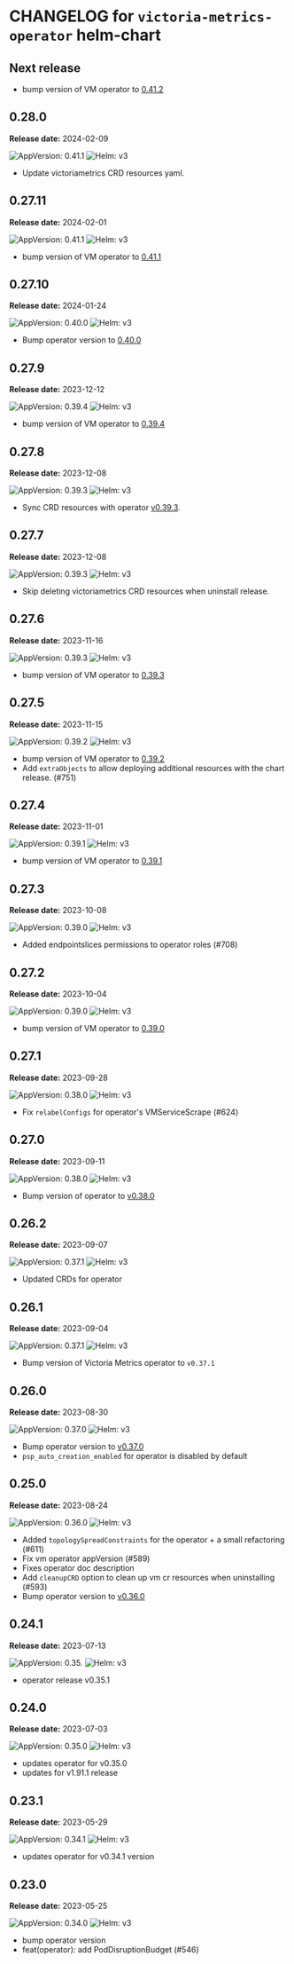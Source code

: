 # CHANGELOG for `victoria-metrics-operator` helm-chart

## Next release

- bump version of VM operator to [0.41.2](https://github.com/VictoriaMetrics/operator/releases/tag/v0.41.2)

## 0.28.0

**Release date:** 2024-02-09

![AppVersion: 0.41.1](https://img.shields.io/static/v1?label=AppVersion&message=0.41.1&color=success&logo=)
![Helm: v3](https://img.shields.io/static/v1?label=Helm&message=v3&color=informational&logo=helm)

- Update victoriametrics CRD resources yaml.

## 0.27.11

**Release date:** 2024-02-01

![AppVersion: 0.41.1](https://img.shields.io/static/v1?label=AppVersion&message=0.41.1&color=success&logo=)
![Helm: v3](https://img.shields.io/static/v1?label=Helm&message=v3&color=informational&logo=helm)

- bump version of VM operator to [0.41.1](https://github.com/VictoriaMetrics/operator/releases/tag/v0.41.1)

## 0.27.10

**Release date:** 2024-01-24

![AppVersion: 0.40.0](https://img.shields.io/static/v1?label=AppVersion&message=0.40.0&color=success&logo=)
![Helm: v3](https://img.shields.io/static/v1?label=Helm&message=v3&color=informational&logo=helm)

- Bump operator version to [0.40.0](https://github.com/VictoriaMetrics/operator/releases/tag/v0.40.0)

## 0.27.9

**Release date:** 2023-12-12

![AppVersion: 0.39.4](https://img.shields.io/static/v1?label=AppVersion&message=0.39.4&color=success&logo=)
![Helm: v3](https://img.shields.io/static/v1?label=Helm&message=v3&color=informational&logo=helm)

- bump version of VM operator to [0.39.4](https://github.com/VictoriaMetrics/operator/releases/tag/v0.39.4)

## 0.27.8

**Release date:** 2023-12-08

![AppVersion: 0.39.3](https://img.shields.io/static/v1?label=AppVersion&message=0.39.3&color=success&logo=)
![Helm: v3](https://img.shields.io/static/v1?label=Helm&message=v3&color=informational&logo=helm)

- Sync CRD resources with operator [v0.39.3](https://github.com/VictoriaMetrics/operator/releases/tag/v0.39.3).

## 0.27.7

**Release date:** 2023-12-08

![AppVersion: 0.39.3](https://img.shields.io/static/v1?label=AppVersion&message=0.39.3&color=success&logo=)
![Helm: v3](https://img.shields.io/static/v1?label=Helm&message=v3&color=informational&logo=helm)

- Skip deleting victoriametrics CRD resources when uninstall release.

## 0.27.6

**Release date:** 2023-11-16

![AppVersion: 0.39.3](https://img.shields.io/static/v1?label=AppVersion&message=0.39.3&color=success&logo=)
![Helm: v3](https://img.shields.io/static/v1?label=Helm&message=v3&color=informational&logo=helm)

- bump version of VM operator to [0.39.3](https://github.com/VictoriaMetrics/operator/releases/tag/v0.39.3)

## 0.27.5

**Release date:** 2023-11-15

![AppVersion: 0.39.2](https://img.shields.io/static/v1?label=AppVersion&message=0.39.2&color=success&logo=)
![Helm: v3](https://img.shields.io/static/v1?label=Helm&message=v3&color=informational&logo=helm)

- bump version of VM operator to [0.39.2](https://github.com/VictoriaMetrics/operator/releases/tag/v0.39.2)
- Add `extraObjects` to allow deploying additional resources with the chart release. (#751)

## 0.27.4

**Release date:** 2023-11-01

![AppVersion: 0.39.1](https://img.shields.io/static/v1?label=AppVersion&message=0.39.1&color=success&logo=)
![Helm: v3](https://img.shields.io/static/v1?label=Helm&message=v3&color=informational&logo=helm)

- bump version of VM operator to [0.39.1](https://github.com/VictoriaMetrics/operator/releases/tag/v0.39.1)

## 0.27.3

**Release date:** 2023-10-08

![AppVersion: 0.39.0](https://img.shields.io/static/v1?label=AppVersion&message=0.39.0&color=success&logo=)
![Helm: v3](https://img.shields.io/static/v1?label=Helm&message=v3&color=informational&logo=helm)

- Added endpointslices permissions to operator roles (#708)

## 0.27.2

**Release date:** 2023-10-04

![AppVersion: 0.39.0](https://img.shields.io/static/v1?label=AppVersion&message=0.39.0&color=success&logo=)
![Helm: v3](https://img.shields.io/static/v1?label=Helm&message=v3&color=informational&logo=helm)

- bump version of VM operator to [0.39.0](https://github.com/VictoriaMetrics/operator/releases/tag/v0.39.0)

## 0.27.1

**Release date:** 2023-09-28

![AppVersion: 0.38.0](https://img.shields.io/static/v1?label=AppVersion&message=0.38.0&color=success&logo=)
![Helm: v3](https://img.shields.io/static/v1?label=Helm&message=v3&color=informational&logo=helm)

- Fix `relabelConfigs` for operator's VMServiceScrape (#624)

## 0.27.0

**Release date:** 2023-09-11

![AppVersion: 0.38.0](https://img.shields.io/static/v1?label=AppVersion&message=0.38.0&color=success&logo=)
![Helm: v3](https://img.shields.io/static/v1?label=Helm&message=v3&color=informational&logo=helm)

- Bump version of operator to [v0.38.0](https://github.com/VictoriaMetrics/operator/releases/tag/v0.38.0)

## 0.26.2

**Release date:** 2023-09-07

![AppVersion: 0.37.1](https://img.shields.io/static/v1?label=AppVersion&message=0.37.1&color=success&logo=)
![Helm: v3](https://img.shields.io/static/v1?label=Helm&message=v3&color=informational&logo=helm)

- Updated CRDs for operator

## 0.26.1

**Release date:** 2023-09-04

![AppVersion: 0.37.1](https://img.shields.io/static/v1?label=AppVersion&message=0.37.1&color=success&logo=)
![Helm: v3](https://img.shields.io/static/v1?label=Helm&message=v3&color=informational&logo=helm)

- Bump version of Victoria Metrics operator to `v0.37.1`

## 0.26.0

**Release date:** 2023-08-30

![AppVersion: 0.37.0](https://img.shields.io/static/v1?label=AppVersion&message=0.37.0&color=success&logo=)
![Helm: v3](https://img.shields.io/static/v1?label=Helm&message=v3&color=informational&logo=helm)

- Bump operator version to [v0.37.0](https://github.com/VictoriaMetrics/operator/releases/tag/v0.37.0)
- `psp_auto_creation_enabled` for operator is disabled by default

## 0.25.0

**Release date:** 2023-08-24

![AppVersion: 0.36.0](https://img.shields.io/static/v1?label=AppVersion&message=0.36.0&color=success&logo=)
![Helm: v3](https://img.shields.io/static/v1?label=Helm&message=v3&color=informational&logo=helm)

* Added `topologySpreadConstraints` for the operator + a small refactoring (#611)
* Fix vm operator appVersion (#589)
* Fixes operator doc description
* Add `cleanupCRD` option to clean up vm cr resources when uninstalling (#593)
* Bump operator version to [v0.36.0](https://github.com/VictoriaMetrics/operator/releases/tag/v0.36.0)

## 0.24.1

**Release date:** 2023-07-13

![AppVersion: 0.35.](https://img.shields.io/static/v1?label=AppVersion&message=0.35.&color=success&logo=)
![Helm: v3](https://img.shields.io/static/v1?label=Helm&message=v3&color=informational&logo=helm)

* operator release v0.35.1

## 0.24.0

**Release date:** 2023-07-03

![AppVersion: 0.35.0](https://img.shields.io/static/v1?label=AppVersion&message=0.35.0&color=success&logo=)
![Helm: v3](https://img.shields.io/static/v1?label=Helm&message=v3&color=informational&logo=helm)

* updates operator for v0.35.0
* updates for v1.91.1 release

## 0.23.1

**Release date:** 2023-05-29

![AppVersion: 0.34.1](https://img.shields.io/static/v1?label=AppVersion&message=0.34.1&color=success&logo=)
![Helm: v3](https://img.shields.io/static/v1?label=Helm&message=v3&color=informational&logo=helm)

* updates operator for v0.34.1 version

## 0.23.0

**Release date:** 2023-05-25

![AppVersion: 0.34.0](https://img.shields.io/static/v1?label=AppVersion&message=0.34.0&color=success&logo=)
![Helm: v3](https://img.shields.io/static/v1?label=Helm&message=v3&color=informational&logo=helm)

* bump operator version
* feat(operator): add PodDisruptionBudget (#546)
